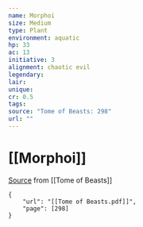 ```yaml
---
name: Morphoi
size: Medium
type: Plant
environment: aquatic
hp: 33
ac: 13
initiative: 3
alignment: chaotic evil
legendary: 
lair: 
unique: 
cr: 0.5
tags: 
source: "Tome of Beasts: 298"
url: ""
---
```

# [[Morphoi]]

[Source](zotero://open-pdf/library/items/ULEQWHJM?page=298) from [[Tome of Beasts]]

```pdf
{
	"url": "[[Tome of Beasts.pdf]]",
	"page": [298]
}
```


